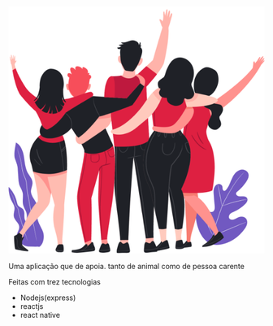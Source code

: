 <img src="heroes.png" />
 <p>
   Uma aplicação que de apoia. tanto de animal como de pessoa carente
 </p>
 <p>
  Feitas com trez tecnologias
 </p>
 <ul>
   <li>Nodejs(express)</li>
   <li>reactjs</li>
   <li>react native</li>
 </ul>